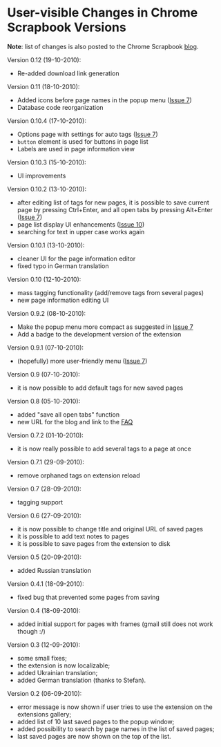 # User-visible Changes in Chrome Scrapbook Versions #

**Note**: list of changes is also posted to the Chrome Scrapbook [blog](http://chromescrapbook.blogspot.com/).

Version 0.12 (19-10-2010):
  * Re-added download link generation

Version 0.11 (18-10-2010):
  * Added icons before page names in the popup menu ([Issue 7](https://code.google.com/p/chrome-scrapbook/issues/detail?id=7))
  * Database code reorganization

Version 0.10.4 (17-10-2010):
  * Options page with settings for auto tags ([Issue 7](https://code.google.com/p/chrome-scrapbook/issues/detail?id=7))
  * `button` element is used for buttons in page list
  * Labels are used in page information view

Version 0.10.3 (15-10-2010):
  * UI improvements

Version 0.10.2 (13-10-2010):
  * after editing list of tags for new pages, it is possible to save current page by pressing Ctrl+Enter, and all open tabs by pressing Alt+Enter ([Issue 7](https://code.google.com/p/chrome-scrapbook/issues/detail?id=7))
  * page list display UI enhancements ([Issue 10](https://code.google.com/p/chrome-scrapbook/issues/detail?id=10))
  * searching for text in upper case works again

Version 0.10.1 (13-10-2010):
  * cleaner UI for the page information editor
  * fixed typo in German translation

Version 0.10 (12-10-2010):
  * mass tagging functionality (add/remove tags from several pages)
  * new page information editing UI

Version 0.9.2 (08-10-2010):
  * Make the popup menu more compact as suggested in [Issue 7](https://code.google.com/p/chrome-scrapbook/issues/detail?id=7)
  * Add a badge to the development version of the extension

Version 0.9.1 (07-10-2010):
  * (hopefully) more user-friendly menu ([Issue 7](https://code.google.com/p/chrome-scrapbook/issues/detail?id=7))

Version 0.9 (07-10-2010):
  * it is now possible to add default tags for new saved pages

Version 0.8 (05-10-2010):
  * added "save all open tabs" function
  * new URL for the blog and link to the [FAQ](FAQ.md)

Version 0.7.2 (01-10-2010):
  * it is now really possible to add several tags to a page at once

Version 0.7.1 (29-09-2010):
  * remove orphaned tags on extension reload

Version 0.7 (28-09-2010):
  * tagging support

Version 0.6 (27-09-2010):
  * it is now possible to change title and original URL of saved pages
  * it is possible to add text notes to pages
  * it is possible to save pages from the extension to disk

Version 0.5 (20-09-2010):
  * added Russian translation

Version 0.4.1 (18-09-2010):
  * fixed bug that prevented some pages from saving

Version 0.4 (18-09-2010):
  * added initial support for pages with frames (gmail still does not work though :/)

Version 0.3 (12-09-2010):
  * some small fixes;
  * the extension is now localizable;
  * added Ukrainian translation;
  * added German translation (thanks to Stefan).

Version 0.2 (06-09-2010):
  * error message is now shown if user tries to use the extension on the extensions gallery;
  * added list of 10 last saved pages to the popup window;
  * added possibility to search by page names in the list of saved pages;
  * last saved pages are now shown on the top of the list.